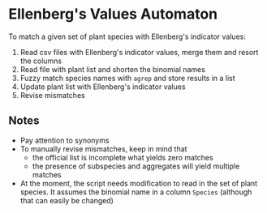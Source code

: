 # Ellenberg's Values Automaton
To match a given set of plant species with Ellenberg's indicator values:
1. Read csv files with Ellenberg's indicator values, merge them and resort the columns
1. Read file with plant list and shorten the binomial names
1. Fuzzy match species names with `agrep` and store results in a list
1. Update plant list with Ellenberg's indicator values
1. Revise mismatches

## Notes
* Pay attention to synonyms
* To manually revise mismatches, keep in mind that
  * the official list is incomplete what yields zero matches
  * the presence of subspecies and aggregates will yield multiple matches
* At the moment, the script needs modification to read in the set of plant species. It assumes the binomial name in a column `Species` (although that can easily be changed)
